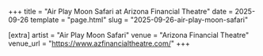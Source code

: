 +++
title = "Air Play Moon Safari at Arizona Financial Theatre"
date = 2025-09-26
template = "page.html"
slug = "2025-09-26-air-play-moon-safari"

[extra]
artist = "Air Play Moon Safari"
venue = "Arizona Financial Theatre"
venue_url = "https://www.azfinancialtheatre.com/"
+++
